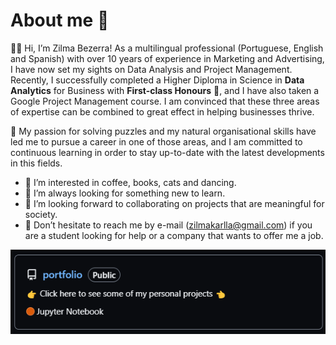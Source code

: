 # About me 📂

👋🏼 Hi, I’m Zilma Bezerra! As a multilingual professional (Portuguese, English and Spanish) with over 10 years of experience in Marketing and Advertising, I have now set my sights on Data Analysis and Project Management. Recently, I successfully completed a Higher Diploma in Science in **Data Analytics** for Business with **First-class Honours** 🥇, and I have also taken a Google Project Management course. I am convinced that these three areas of expertise can be combined to great effect in helping businesses thrive.

🧩 My passion for solving puzzles and my natural organisational skills have led me to pursue a career in one of those areas, and I am committed to continuous learning in order to stay up-to-date with the latest developments in this fields.

- 🥰 I’m interested in coffee, books, cats and dancing.
- 🌱 I’m always looking for something new to learn.
- 🤝 I’m looking forward to collaborating on projects that are meaningful for society.
- 📧 Don’t hesitate to reach me by e-mail (zilmakarlla@gmail.com) if you are a student looking for help or a company that wants to offer me a job.

[![](portfolio_.png)](https://github.com/zilmabezerra/portfolio)

<!---
zilmabezerra/zilmabezerra is a ✨ special ✨ repository because its `README.md` (this file) appears on your GitHub profile.
You can click the Preview link to take a look at your changes.
--->
